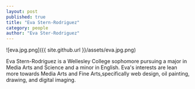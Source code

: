 ```yaml
---
layout: post
published: true
title: "Eva Stern-Rodriguez"
category: people
author: "Eva Ster-Rodriguez"
---
```


<style> img{width:200px; float:left; margin-right:10px;}</style>
![eva.jpg.png]({{ site.github.url }}/assets/eva.jpg.png)



Eva Stern-Rodriguez is a Wellesley College sophomore pursuing a major in Media Arts and Science and a minor in English.    Eva's interests are lean more towards Media Arts and Fine Arts,specifically web design, oil painting, drawing, and digital imaging. 